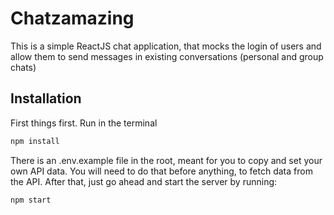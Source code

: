 # Chatzamazing

This is a simple ReactJS chat application, that mocks the login of users and allow them to send messages in existing conversations (personal and group chats)

## Installation

First things first. Run in the terminal

```bash
npm install
```

There is an .env.example file in the root, meant for you to copy and set your own API data. You will need to do that before anything, to fetch data from the API. After that, just go ahead and start the server by running:

```bash
npm start
```